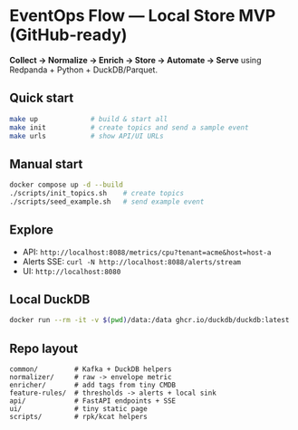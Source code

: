 # EventOps Flow — Local Store MVP (GitHub-ready)

**Collect → Normalize → Enrich → Store → Automate → Serve** using Redpanda + Python + DuckDB/Parquet.

## Quick start
```bash
make up             # build & start all
make init           # create topics and send a sample event
make urls           # show API/UI URLs
```

## Manual start
```bash
docker compose up -d --build
./scripts/init_topics.sh    # create topics
./scripts/seed_example.sh   # send example event
```

## Explore
- API: `http://localhost:8088/metrics/cpu?tenant=acme&host=host-a`
- Alerts SSE: `curl -N http://localhost:8088/alerts/stream`
- UI: `http://localhost:8080`

## Local DuckDB
```bash
docker run --rm -it -v $(pwd)/data:/data ghcr.io/duckdb/duckdb:latest       /bin/sh -lc "duckdb /data/metrics.duckdb 'SELECT COUNT(*) FROM metrics;'"
```

## Repo layout
```
common/         # Kafka + DuckDB helpers
normalizer/     # raw -> envelope metric
enricher/       # add tags from tiny CMDB
feature-rules/  # thresholds -> alerts + local sink
api/            # FastAPI endpoints + SSE
ui/             # tiny static page
scripts/        # rpk/kcat helpers
```
